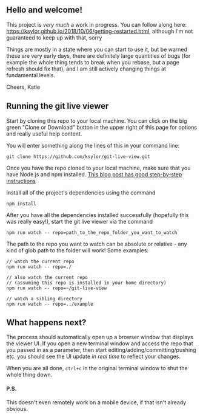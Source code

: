 ## Hello and welcome!

This project is _very much_ a work in progress. You can follow along here:
https://ksylor.github.io/2018/10/06/getting-restarted.html, although I'm not guaranteed to keep up with that, sorry

Things are mostly in a state where you can start to use it, but be warned these are very early days, there are definitely large quantities of bugs (for example the whole thing tends to break when you rebase, but a page refresh should fix that), and I am still actively changing things at fundamental levels.

Cheers,
Katie

## Running the git live viewer

Start by cloning this repo to your local machine. You can click on the big green "Clone or Download" button in the upper right of this page for options and really useful help content.

You will enter something along the lines of this in your command line:

```
git clone https://github.com/ksylor/git-live-view.git
```

Once you have the repo cloned to your local machine, make sure that you have Node.js and npm installed. [This blog post has good step-by-step instructions](https://www.taniarascia.com/how-to-install-and-use-node-js-and-npm-mac-and-windows/)

Install all of the project's dependencies using the command

```
npm install
```

After you have all the dependencies installed successfully (hopefully this was really easy!), start the git live viewer via the command

```
npm run watch -- repo=path_to_the_repo_folder_you_want_to_watch
```

The path to the repo you want to watch can be absolute or relative - any kind of glob path to the folder will work! Some examples:

```
// watch the current repo
npm run watch -- repo=./
```

```
// also watch the current repo
// (assuming this repo is installed in your home directory)
npm run watch -- repo=~/git-live-view
```

```
// watch a sibling directory
npm run watch -- repo=../example
```

## What happens next?

The process should automatically open up a browser window that displays the viewer UI. If you open a new terminal window and access the repo that you passed in as a parameter, then start editing/adding/committing/pushing etc. you should see the UI update _in real time_ to reflect your changes.

When you are all done, `ctrl+c` in the original terminal window to shut the whole thing down.

#### P.S.
This doesn't even remotely work on a mobile device, if that isn't already obvious.
